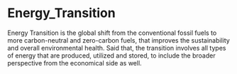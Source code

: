 # Energy_Transition
Energy Transition is the global shift from the conventional fossil fuels to more carbon-neutral and zero-carbon fuels, that improves the sustainability and overall environmental health. Said that, the transition involves all types of energy that are produced, utilized and stored, to include the broader perspective from the economical side as well.
